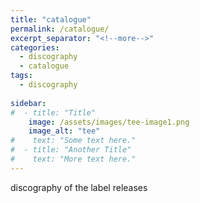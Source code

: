 ```yaml
---
title: "catalogue"
permalink: /catalogue/
excerpt_separator: "<!--more-->"
categories:
  - discography
  - catalogue
tags:
  - discography
  
sidebar:
#  - title: "Title"
    image: /assets/images/tee-image1.png
    image_alt: "tee"
#    text: "Some text here."
#  - title: "Another Title"
#    text: "More text here."
---
```


discography of the label releases
